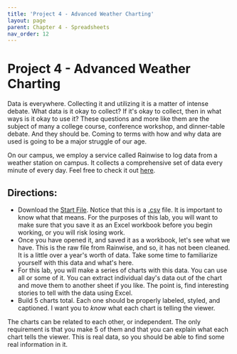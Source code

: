 ```yaml
--- 
title: 'Project 4 - Advanced Weather Charting'
layout: page
parent: Chapter 4 - Spreadsheets
nav_order: 12
---
```


Project 4 - Advanced Weather Charting
=====================================

Data is everywhere. Collecting it and utilizing it is a matter of intense debate. What data is it okay to collect? If it's okay to collect, then in what ways is it okay to use it? These questions and more like them are the subject of many a college course, conference workshop, and dinner-table debate. And they should be. Coming to terms with how and why data are used is going to be a major struggle of our age.

On our campus, we employ a service called Rainwise to log data from a weather station on campus. It collects a comprehensive set of data every minute of every day. Feel free to check it out [here](https://rainwise.net/weather/LLTC56633).

## Directions:

* Download the [Start File](res/2019_weather.csv). Notice that this is a [.csv](https://en.wikipedia.org/wiki/Comma-separated_values) file. It is important to know what that means. For the purposes of this lab, you will want to make sure that you save it as an Excel workbook before you begin working, or you will risk losing work.
* Once you have opened it, and saved it as a workbook, let's see what we have. This is the raw file from Rainwise, and so, it has not been cleaned. It is a little over a year's worth of data. Take some time to familiarize yourself with this data and what's here.
* For this lab, you will make a series of charts with this data. You can use all or some of it. You can extract individual day's data out of the chart and move them to another sheet if you like. The point is, find interesting stories to tell with the data using Excel.
* Build 5 charts total. Each one should be properly labeled, styled, and captioned. I want you to *know* what each chart is telling the viewer.

The charts can be related to each other, or independent. The only requirement is that you make 5 of them and that you can explain what each chart tells the viewer. This is real data, so you should be able to find some real information in it.
